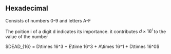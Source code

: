 ## Hexadecimal

Consists of numbers 0-9 and letters A-F

The poition i of a digit d indicates its importance. it contributes $d\times 16^i$ to the value of the number

$DEAD_{16} = D\times 16^3 + E\time 16^3 + A\times 16^1 + D\times 16^0$ 

